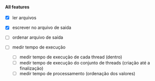 #### All features
- [x]  ler arquivos

- [x]  escrever no arquivo de saida

- [ ]  ordenar arquivo de saída

- [ ]  medir tempo de execução
    - [ ]  medir tempo de execução de cada thread (dentro)
    - [ ]  medir tempo de execução do conjunto de threads (criação até a finalização)
    - [ ]  medir tempo de processamento (ordenação dos valores)